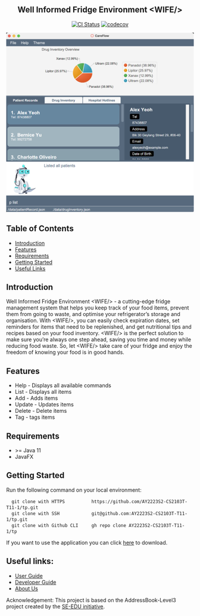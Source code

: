 <section align="center">
  <h1>Well Informed Fridge Environment &lt;WIFE/&gt;</h1>

[![CI Status](https://github.com/AY2223S2-CS2103T-T11-1/tp/workflows/Java%20CI/badge.svg)](https://github.com/AY2223S2-CS2103T-T11-1/tp/actions)
[![codecov](https://codecov.io/gh/AY2223S2-CS2103T-T11-1/tp/branch/master/graph/badge.svg?token=IG8S2ONSIE)](https://codecov.io/gh/AY2223S2-CS2103T-T11-1/tp)

![Ui](docs/images/Ui.png)

</section>

## Table of Contents

-   [Introduction](#introduction)
-   [Features](#features)
-   [Requirements](#requirements)
-   [Getting Started](#getting-started)
-   [Useful Links](#useful-links)

## Introduction

Well Informed Fridge Environment &lt;WIFE/&gt; - a cutting-edge fridge management system that helps you keep track of your food items, prevent them from going to waste, and optimise your refrigerator’s storage and organisation. With &lt;WIFE/&gt;, you can easily check expiration dates, set reminders for items that need to be replenished, and get nutritional tips and recipes based on your food inventory. &lt;WIFE/&gt; is the perfect solution to make sure you’re always one step ahead, saving you time and money while reducing food waste. So, let &lt;WIFE/&gt; take care of your fridge and enjoy the freedom of knowing your food is in good hands.

## Features

-   Help - Displays all available commands
-   List - Displays all items
-   Add - Adds items
-   Update - Updates items
-   Delete - Delete items
-   Tag - tags items

## Requirements

-   &gt;= Java 11
-   JavaFX

## Getting Started

Run the following command on your local environment:

```shell
  git clone with HTTPS          https://github.com/AY2223S2-CS2103T-T11-1/tp.git
  git clone with SSH            git@github.com:AY2223S2-CS2103T-T11-1/tp.git
  git clone with Github CLI     gh repo clone AY2223S2-CS2103T-T11-1/tp

```

If you want to use the application you can click [here](https://www.youtube.com/watch?v=xvFZjo5PgG0) to download.

## Useful links:

-   [User Guide](https://github.com/AY2223S2-CS2103T-T11-1/tp/blob/master/docs/UserGuide.md)
-   [Developer Guide](https://github.com/AY2223S2-CS2103T-T11-1/tp/blob/master/docs/DeveloperGuide.md)
-   [About Us](https://github.com/AY2223S2-CS2103T-T11-1/tp/blob/master/docs/AboutUs.md)

Acknowledgement: This project is based on the AddressBook-Level3 project created by the [SE-EDU initiative](https://se-education.org).
